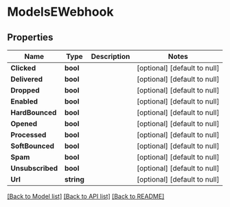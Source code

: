 # ModelsEWebhook

## Properties
Name | Type | Description | Notes
------------ | ------------- | ------------- | -------------
**Clicked** | **bool** |  | [optional] [default to null]
**Delivered** | **bool** |  | [optional] [default to null]
**Dropped** | **bool** |  | [optional] [default to null]
**Enabled** | **bool** |  | [optional] [default to null]
**HardBounced** | **bool** |  | [optional] [default to null]
**Opened** | **bool** |  | [optional] [default to null]
**Processed** | **bool** |  | [optional] [default to null]
**SoftBounced** | **bool** |  | [optional] [default to null]
**Spam** | **bool** |  | [optional] [default to null]
**Unsubscribed** | **bool** |  | [optional] [default to null]
**Url** | **string** |  | [optional] [default to null]

[[Back to Model list]](../README.md#documentation-for-models) [[Back to API list]](../README.md#documentation-for-api-endpoints) [[Back to README]](../README.md)



